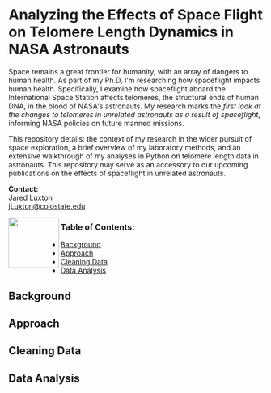 # Analyzing the Effects of Space Flight on Telomere Length Dynamics in NASA Astronauts
  
  
Space remains a great frontier for humanity, with an array of dangers to human health. As part of my Ph.D, I'm researching how spaceflight impacts human health. Specifically, I examine how spaceflight aboard the International Space Station affects telomeres, the structural ends of human DNA, in the blood of NASA's astronauts. My research marks the *first look at the changes to telomeres in unrelated astronauts as a result of spaceflight*, informing NASA policies on future manned missions.

This repository details: the context of my research in the wider pursuit of space exploration, a brief overview of my laboratory methods, and an extensive walkthrough of my analyses in Python on telomere length data in astronauts. This repository may serve as an accessory to our upcoming publications on the effects of spaceflight in unrelated astronauts.

**Contact:**  
Jared Luxton  
jLuxton@colostate.edu

<a href="url"><img src="https://upload.wikimedia.org/wikipedia/commons/thumb/c/c3/Python-logo-notext.svg/200px-Python-logo-notext.svg.png" align="left" height="100"></a>

  
### Table of Contents:
* [Background](#background)
* [Approach](#approach)
* [Cleaning Data](#cleaning-data)
* [Data Analysis](#data-analysis)













## Background
## Approach
## Cleaning Data
## Data Analysis







